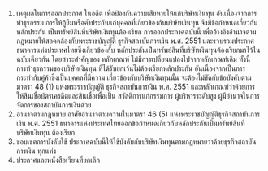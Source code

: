 1. เหตุผลในการออกประกาศ
ในอดีต เพื่อป้องกันความเสียหายให้แก่บริษัทเงินทุน อันเนื่องจากการทำธุรกรรม
การให้กู้ยืมหรือค้ำประกันแก่บุคคลที่เกี่ยวข้องกับบริษัทเงินทุน จึงมีข้อกำหนดเกี่ยวกับหลักประกัน
เป็นทรัพย์สินที่บริษัทเงินทุนต้องเรียก
การออกประกาศฉบับนี้ เพื่ออ้างอิงอำนาจตามกฎหมายให้สอดคล้องกับพระราชบัญญัติ
ธุรกิจสถาบันการเงิน พ.ศ. 2551 และรวบรวมประกาศธนาคารแห่งประเทศไทยซึ่งเกี่ยวข้องกับ
หลักประกันเป็นทรัพย์สินที่บริษัทเงินทุนต้องเรียกมาไว้ในฉบับเดียวกัน โดยสาระสําคัญของ
หลักเกณฑ์ ไม่มีการเปลี่ยนแปลงไปจากหลักเกณฑ์เดิม ทั้งนี้ การทำธุรกรรมของบริษัทเงินทุน
ที่ได้รับยกเว้นไม่ต้องเรียกหลักประกัน อันเนื่องจากเป็นการกระทำกับคู่ค้าซึ่งเป็นบุคคลที่มีความ
เกี่ยวข้องกับบริษัทเงินทุนนั้น จะต้องไม่ขัดกับข้อบังคับตามมาตรา 48 (1) แห่งพระราชบัญญัติ
ธุรกิจสถาบันการเงิน พ.ศ. 2551 และหลักเกณฑ์ว่าด้วยการให้สินเชื่อบัตรเครดิตและสินเชื่อเพื่อเป็น
สวัสดิการแก่กรรมการ ผู้บริหารระดับสูง ผู้มีอำนาจในการจัดการของสถาบันการเงินด้วย
2. อ๋านาจตามกฎหมาย
อาศัยอำนาจตามความในมาตรา 46 (5) แห่งพระราชบัญญัติธุรกิจสถาบันการเงิน
พ.ศ. 2551 ธนาคารแห่งประเทศไทยออกข้อกำหนดเกี่ยวกับหลักประกันเป็นทรัพย์สินที่บริษัทเงินทุน
ต้องเรียก
3. ขอบเขตการบังคับใช้
ประกาศฉบับนี้ให้ใช้บังคับกับบริษัทเงินทุนตามกฎหมายว่าด้วยธุรกิจสถาบันการเงิน
ทุกแห่ง
4. ประกาศและหนังสือเวียนที่ยกเลิก

